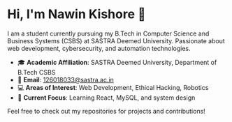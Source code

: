 # Hi, I'm Nawin Kishore 👋

I am a student currently pursuing my B.Tech in Computer Science and Business Systems (CSBS) at SASTRA Deemed University. Passionate about web development, cybersecurity, and automation technologies.

- 🎓 **Academic Affiliation**: SASTRA Deemed University, Department of B.Tech CSBS
- 📧 **Email**: [126018033@sastra.ac.in](mailto:126018033@sastra.ac.in)
- 💻 **Areas of Interest**: Web Development, Ethical Hacking, Robotics
- 🔭 **Current Focus**: Learning React, MySQL, and system design

Feel free to check out my repositories for projects and contributions!
